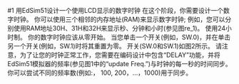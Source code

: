#1 用EdSim51设计一个使用LCD显示的数字时钟
在这个阶段，你需要设计一个数字时钟。
你可以使用三个相邻的内存地址(RAM)来显示数字时钟;
例如，您可以分别使用RAM地址30H、31H和32H来显示秒、分钟和小时(参见图re_1)。
使用24小时制。
你的数字时钟应该从零开始。
当您单击一个开关(例如，SW.0)，并在单击另一个开关(例如，SW.1)时将其重置为零。
开关(SW.0和SW.1)如图2所示。
请注意，为了让您的时钟正常工作，您需要在编码设计中包含“DELAY”功能，并将EdSim51模拟器的频率(参见图1中的“update Freq.”)与时钟的每一秒的时间同步。
你可以尝试不同的频率数(例如:， 100, 200，…，1000)用于同步。
